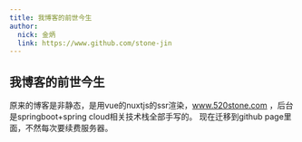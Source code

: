 ```yaml
---
title: 我博客的前世今生
author: 
  nick: 金炳
  link: https://www.github.com/stone-jin
---
```


## 我博客的前世今生
原来的博客是非静态，是用vue的nuxtjs的ssr渲染，www.520stone.com ，后台是springboot+spring cloud相关技术栈全部手写的。
现在迁移到github page里面，不然每次要续费服务器。
